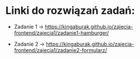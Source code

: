 # Linki do rozwiązań zadań:

- Zadanie 1 -> https://kingaburak.github.io/zajecia-frontend/zajecia1/zadanie1-hamburger/

* Zadanie 2 -> https://kingaburak.github.io/zajecia-frontend/zajecia1/zadanie2-formularz/
